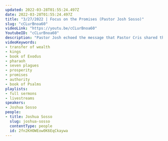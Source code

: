 ```yaml
---
updated: 2022-03-28T01:55:24.497Z
date: 2022-03-28T01:55:24.497Z
title: "3/27/2022 | Focus on the Promises (Pastor Josh Sosso)"
slug: "cCLurBnoa60"
videoLink: "https://youtu.be/cCLurBnoa60"
YoutubeID: "cCLurBnoa60"
description: "Pastor Josh echoed the message that Pastor Cris shared this morning. The Lord is moving the hearts of kings and the Body of Christ is rising up to authority. He talks about the seven plagues in Egypt and how God always spared the Israelites during each plague, while the Egyptians suffered. Since God is separating us from the world, while the judgment is coming on the world, God will raise us up and we will continue to prosper. Focus on God's promises rather than the circumstances. This sermon was delivered at Freedom Fellowship Church International in San Antonio, TX."
videoKeywords:
- transfer of wealth
- kings
- book of Exodus
- pharaoh 
- seven plagues
- prosperity 
- promises
- authority
- book of Psalms
playlists:
- full sermons
- livestreams
speakers:
- Joshua Sosso
people:
- title: Joshua Sosso
  slug: joshua-sosso
  contentType: people
  id: 2fn2KHOWEow0K6EqCkaywa
---
```

